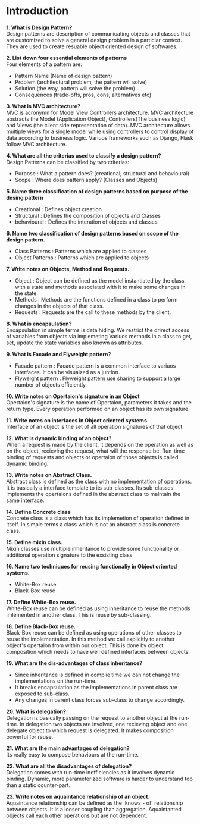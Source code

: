 # Introduction

**1. What is Design Pattern?**  
Design patterns are description of communicating objects and classes that are customized to solve a general design problem in a particlar context. They are used to create resuable object oriented design of softwares.

**2. List down four essential elements of patterns**  
Four elements of a pattern are:
 * Pattern Name (Name of design pattern)
 * Problem (architectural problem, the pattern will solve)
 * Solution (the way, pattern will solve the problem)
 * Consequences (trade-offs, pros, cons, alternatives etc)

**3. What is MVC architecture?**  
MVC is acronymn for Model View Controllers architecture. MVC architecture abstracts the Model (Application Object), Controllers(The business logic) and Views (the client side representation of data). MVC architecture allows multiple views for a single model while using controllers to control display of data according to business logic. Variuos frameworks such as Django, Flask follow MVC architecture.

**4. What are all the criterias used to classify a design pattern?**  
Design Patterns can be classified by two criterias:
 * Purpose : What a pattern does? (creational, structural and behavioural)
 * Scope : Where does pattern apply? (Classes and Objects)

**5. Name three classification of design patterns based on purpose of the desing pattern**  
 * Creational : Defines object creation
 * Structural : Defines the composition of objects and Classes
 * behavioural : Defines the interation of objects and classes

**6. Name two classification of design patterns based on scope of the design pattern.**  
 * Class Patterns : Patterns which are applied to classes
 * Object Patterns : Patterns which are applied to objects

**7. Write notes on Objects, Method and Requests.**
 * Object : Object can be defined as the model instantiated by the class with a state and methods associated with it to make some changes in the state.
 * Methods : Methods are the functions defined in a class to perform changes in the objects of that class.
 * Requests : Requests are the call to these methods by the client.

**8. What is encapsulation?**  
Encapsulation in simple terms is data hiding. We restrict the drirect access of variables from objects via implemeting Variuos methods in a class to get, set, update the state variables also known as attributes.

**9. What is Facade and Flyweight pattern?**  
 * Facade pattern : Facade pattern is a common interface to variuos interfaces. It can be visualzed as a juntion.
 * Flyweight pattern : Flyweight pattern use sharing to support a large number of objects efficiently.

**10. Write notes on Opertaion's signature in an Object**  
Opertaion's signature is the name of Opertaion, parameters it takes and the return type. Every operation performed on an object has its own signature.

**11. Write notes on interfaces in Object oriented systems.**  
Interface of an object is the set of all operation signatures of that object.

**12. What is dynamic binding of an object?**  
When a request is made by the client, it depends on the operation as well as on the object, recieving the request, what will the response be. Run-time binding of requests and objects or opertaion of those objects is called dynamic binding.

**13. Write notes on Abstract Class.**  
Abstract class is defined as the class with no implementation of operations. It is basically a interface template to its sub-classes. Its sub-classes implements the opertaions defined in the abstract class to maintain the same interface.

**14. Define Concrete class**  
Concrete class is a class which has its implemetion of operation defined in itself. In simple terms a class which is not an  abstract class is concrete  class.


**15. Define mixin class.**  
Mixin classes use multiple inheritance to provide some functionality or additional operation signature to the exsisting class.

**16. Name two techniques for reusing functionaliy in Object oriented systems.**  
 * White-Box reuse
 * Black-Box reuse

**17. Define White-Box reuse.**  
White-Box reuse can be defined as using inheritance to reuse the methods imlemented in another class. This is reuse by sub-classing.

**18. Define Black-Box reuse.**  
Black-Box reuse can be defined as using operations of other classes to reuse the implementation. In this method we call explicitly to another object's opertaion from within our object. This is done by object composition which needs to have well defined interfaces between objects.

**19. What are the dis-advantages of class inheritance?**  
 * Since inheritance is defined in complie time we can not change the implementations on the run-time.
 * It breaks encapsulation as the implementations in parent class are exposed to sub-class.
 * Any changes in parent class forces sub-class to change accordingly.

**20. What is delegation?**  
Delegation is basically passing on the request to another object at the run-time. In delegation two objects are involved, one recieving object and one delegate object to which request is delegated. It makes composition powerful for reuse.

**21. What are the main advantages of delegation?**  
Its really easy to compose behaviours at the run-time.

**22. What are all the disadvantages of delegation?**  
Delegation comes with run-time inefficiencies as it involves dynamic binding. Dynamic, more parameterized software is harder to understand too than a static counter-part.

**23. Write notes on aquaintance relationship of an object.**  
Aquaintance relationship can be defined as the 'knows - of' relationship between objects. It is a looser coupling than aggregation. Aquaintanted objects call each other operations but are not dependent.
